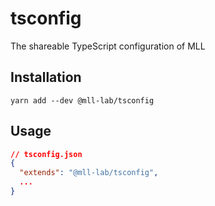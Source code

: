 # tsconfig

The shareable TypeScript configuration of MLL

## Installation

    yarn add --dev @mll-lab/tsconfig

## Usage

```json
// tsconfig.json
{
  "extends": "@mll-lab/tsconfig",
  ...
}
```
